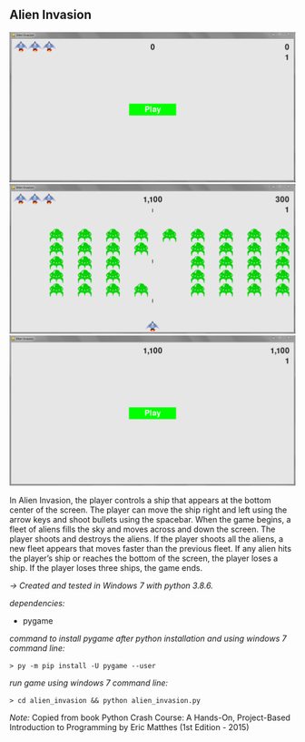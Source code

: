 ## Alien Invasion

![](screenshots/python-alien-invasion-1.png "start screen")
![](screenshots/python-alien-invasion-2.png "game playing screen")
![](screenshots/python-alien-invasion-3.png "game over screen")

In Alien Invasion, the player controls a ship that appears at the bottom center of the screen. The player can move the ship right and left using the arrow keys and shoot bullets using the spacebar. When the game begins, a fleet of aliens fills the sky and moves across and down the screen. The player shoots and destroys the aliens. If the player shoots all the aliens, a new fleet appears that moves faster than the previous fleet. If any alien hits the player’s ship or reaches the bottom of the screen, the player loses a ship. If the player loses three ships, the game ends.

*-> Created and tested in Windows 7 with python 3.8.6.*

*dependencies:*
* pygame

*command to install pygame after python installation and using windows 7 command line:*
```
> py -m pip install -U pygame --user
```

*run game using windows 7 command line:*
```
> cd alien_invasion && python alien_invasion.py
```

*Note:*
Copied from book Python Crash Course: A Hands-On, Project-Based Introduction to Programming by Eric Matthes (1st Edition - 2015)
